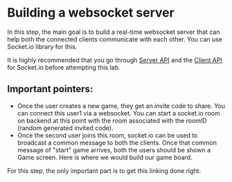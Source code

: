 # Building a websocket server

In this step, the main goal is to build a real-time websocket server that can help both the connected clients communicate with each other. You can use Socket.io library for this.

It is highly recommended that you go through [Server API](https://socket.io/docs/v4/server-api/) and the [Client API](https://socket.io/docs/v4/client-api/) for Socket.io before attempting this lab.

## Important pointers:

-   Once the user creates a new game, they get an invite code to share. You can connect this user1 via a websocket. You can start a socket.io room on backend at this point with the room associated with the roomID (random generated invited code).
-   Once the second user joins this room, socket.io can be used to broadcast a common message to both the clients. Once that common message of "start" game arrives, both the users should be shown a Game screen. Here is where we would build our game board.

For this step, the only important part is to get this linking done right.
